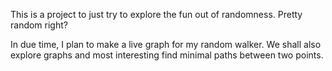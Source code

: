 This is a project to just try to explore the fun out of randomness. Pretty random right?

In due time, I plan to make a live graph for my random walker. We shall also explore graphs and 
most interesting find minimal paths between two points.

